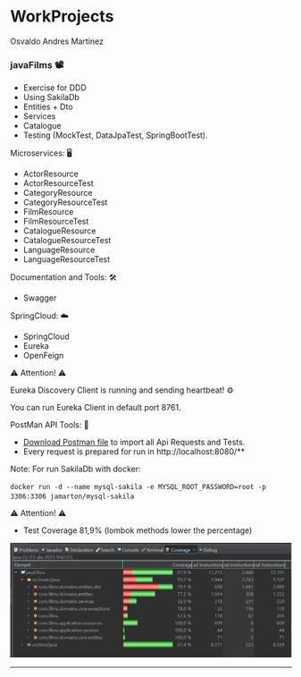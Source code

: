 # WorkProjects

Osvaldo Andres Martinez


### javaFilms :film_projector:

- Exercise for DDD
- Using SakilaDb
- Entities + Dto
- Services
- Catalogue
- Testing (MockTest, DataJpaTest, SpringBootTest).


 Microservices: :desktop_computer:
 
- ActorResource
- ActorResourceTest
- CategoryResource
- CategoryResourceTest
- FilmResource
- FilmResourceTest
- CatalogueResource
- CatalogueResourceTest
- LanguageResource
- LanguageResourceTest

 Documentation and Tools: :hammer_and_wrench:
 
- Swagger

 SpringCloud: :cloud:
 
- SpringCloud
- Eureka
- OpenFeign

:warning: Attention! :warning:

Eureka Discovery Client is running and sending heartbeat! :gear:

You can run Eureka Client in default port 8761.

 PostMan API Tools: :triangular_flag_on_post:

- [Download Postman file](/files/JavaFilms_V1.postman_collection) to import all Api Requests and Tests.
- Every request is prepared for run in http://localhost:8080/**


Note: For run SakilaDb with docker:

`docker run -d --name mysql-sakila -e MYSQL_ROOT_PASSWORD=root -p 3306:3306 jamarton/mysql-sakila`



:warning: Attention! :warning:

- Test Coverage 81,9% (lombok methods lower the percentage)


![Tests](/files/javaFilm_testsCoverage_v4.jpg)

---

